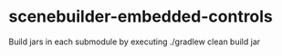 # scenebuilder-embedded-controls

Build jars in each submodule by executing 
./gradlew clean build jar
